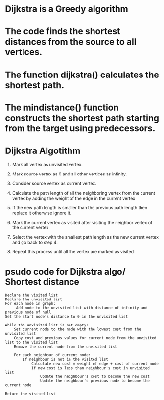 # Dijkstra is a Greedy algorithm
# The code finds the shortest distances from the source to all vertices.
# The function dijkstra() calculates the shortest path.
# The mindistance() function constructs the shortest path starting from the target using predecessors.


# Dijkstra Algotithm

1) Mark all vertex as unvisited vertex.

2) Mark source vertex as 0 and all other vertices as infinity.

3) Consider source vertex as current vertex.

4) Calculate the path length of all the neighboring vertex from the current vertex by adding the weight of the edge in the     current vertex

5) If the new path length is smaller than the previous path length then replace it otherwise ignore it.

6) Mark the current vertex as visited after visiting the neighbor vertex of the current vertex

7) Select the vertex with the smallest path length as the new current vertex and go back to step 4.

8) Repeat this process until all the vertex are marked as visited

    
# psudo code for Dijkstra algo/ Shortest distance 
 
    Declare the visited list
    Declare the unvisited list
    For each node in graph:
         Add node to the unvisited list with distance of infinity and previous node of null
    Set the start node's distance to 0 in the unvisited list

    While the unvisited list is not empty:
        Set current node to the node with the lowest cost from the unvisited list
        Copy cost and previous values for current node from the unvisited list to the visited list
        Remove the current node from the unvisited list
        
        For each neighbour of current node:
            If neighbour is not in the visited list
                Calculate new cost = weight of edge + cost of current node
                If new cost is less than neighbour's cost in unvisited list
                    Update the neighbour's cost to become the new cost
                    Update the neighbour's previous node to become the current node

    Return the visited list
 